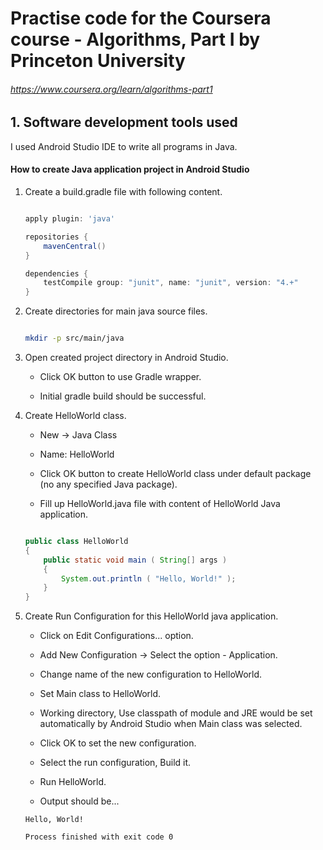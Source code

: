 # Practise code for the Coursera course - Algorithms, Part I by Princeton University

###### https://www.coursera.org/learn/algorithms-part1

## 1. Software development tools used

I used Android Studio IDE to write all programs in Java.

#### How to create Java application project in Android Studio

1. Create a build.gradle file with following content.

    ``` gradle

    apply plugin: 'java'

    repositories {
        mavenCentral()
    }

    dependencies {
        testCompile group: "junit", name: "junit", version: "4.+"
    }

    ```

2. Create directories for main java source files.

    ``` bash

    mkdir -p src/main/java

    ```

3. Open created project directory in Android Studio.

    * Click OK button to use Gradle wrapper.

    * Initial gradle build should be successful.

4. Create HelloWorld class.

    * New -> Java Class

    * Name: HelloWorld

    * Click OK button to create HelloWorld class under default package (no any specified Java package).

    * Fill up HelloWorld.java file with content of HelloWorld Java application.

    ``` java

    public class HelloWorld
    {
        public static void main ( String[] args )
        {
            System.out.println ( "Hello, World!" );
        }
    }

    ```

5. Create Run Configuration for this HelloWorld java application.

    * Click on Edit Configurations... option.

    * Add New Configuration -> Select the option - Application.

    * Change name of the new configuration to HelloWorld.

    * Set Main class to HelloWorld.

    * Working directory, Use classpath of module and JRE would be set automatically by Android Studio when Main class was selected.

    * Click OK to set the new configuration.

    * Select the run configuration, Build it.

    * Run HelloWorld.

    * Output should be...

    ```
    Hello, World!

    Process finished with exit code 0
    ```
